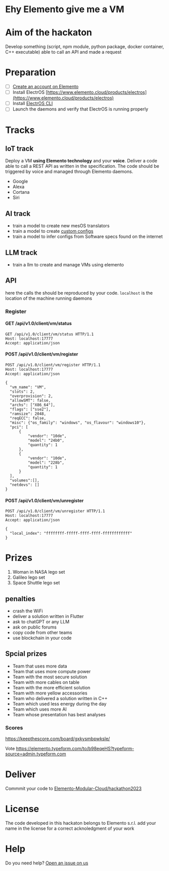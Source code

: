 # Ehy Elemento give me a VM

# Aim of the hackaton

Develop something (script, npm module, python package, docker container, C++ executable) able to call an API and made a request

# Preparation

- [ ] [Create an account on Elemento](https://www.elemento.cloud/forms/sign-in)
- [ ] Install ElectrOS [https://www.elemento.cloud/products/electros](https://www.elemento.cloud/products/electros)
- [ ] Install [ElectrOS CLI](https://pypi.org/project/elemento-cli)
- [ ] Launch the daemons and verify that ElectrOS is running properly

# Tracks

## IoT track

Deploy a VM **using Elemento technology** and your **voice**. Deliver a code able to call a REST API as written in the specification. The code should be triggered by voice and managed through Elemento daemons.

- Google
- Alexa
- Cortana
- Siri

## AI track

- train a model to create new mesOS translators
- train a model to create [custom configs](https://github.com/Elemento-Modular-Cloud/electros)
- train a model to infer configs from Software specs found on the internet

## LLM track

- train a llm to create and manage VMs using elemento


## API

here the calls the should be reproduced by your code. `localhost` is the location of the machine running daemons

### Register
#### GET /api/v1.0/client/vm/status
```
GET /api/v1.0/client/vm/status HTTP/1.1
Host: localhost:17777
Accept: application/json
```

#### POST /api/v1.0/client/vm/register
```
POST /api/v1.0/client/vm/register HTTP/1.1
Host: localhost:17777
Accept: application/json

{
  "vm_name": "VM",
  "slots": 2,
  "overprovision": 2,
  "allowSMT": false,
  "archs": ["X86_64"],
  "flags": ["sse2"],
  "ramsize": 2048,
  "reqECC": false,
  "misc": {"os_family": "windows", "os_flavour": "windows10"},
  "pci": [
      {
          "vendor": "10de",
          "model": "24b0",
          "quantity": 1
      },
      {
          "vendor": "10de",
          "model": "228b",
          "quantity": 1
      }
  ],
  "volumes":[],
  "netdevs": []
}
```

#### POST /api/v1.0/client/vm/unregister
```
POST /api/v1.0/client/vm/unregister HTTP/1.1
Host: localhost:17777
Accept: application/json

{
  "local_index": "ffffffff-fffff-ffff-ffff-ffffffffffff"
}
```

# Prizes
1. Woman in NASA lego set
2. Galileo lego set 
3. Space Shuttle lego set

## penalties
- crash the WiFi
- deliver a solution written in Flutter
- ask to chatGPT or any LLM
- ask on public forums
- copy code from other teams
- use blockchain in your code

## Spcial prizes

- Team that uses more data
- Team that uses more compute power
- Team with the most secure solution
- Team with more cables on table
- Team with the more efficient solution
- Team with more yellow accessories
- Team who delivered a solution written in C++
- Team which used less energy during the day
- Team which uses more AI
- Team whose presentation has best analyses


### Scores

https://keepthescore.com/board/gxkysmbpwksle/

Vote https://elemento.typeform.com/to/b98eqeHS?typeform-source=admin.typeform.com


# Deliver
Commmit your code to [Elemento-Modular-Cloud/hackathon2023](https://github.com/Elemento-Modular-Cloud/hackathon2023)

# License
The code developed in this hackaton belongs to Elemento s.r.l. add your name in the license for a correct acknoledgment of your work

# Help
Do you need help? [Open an issue on us](https://github.com/Elemento-Modular-Cloud/helpcenter)
